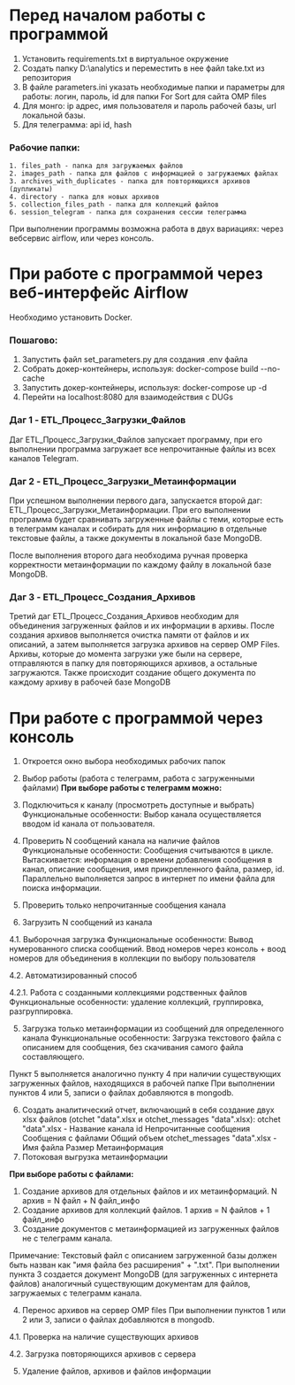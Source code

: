# Перед началом работы с программой

1. Установить requirements.txt в виртуальное окружение
2. Создать папку D:\analytics и переместить в нее файл take.txt из репозитория 
3. В файле parameters.ini указать необходимые папки и параметры для работы:
логин, пароль, id для папки For Sort для сайта OMP files
4. Для монго: ip адрес, имя пользователя и пароль рабочей базы, url локальной базы. 
5. Для телеграмма: api id, hash

### Рабочие папки:
    1. files_path - папка для загружаемых файлов
    2. images_path - папка для файлов с информацией о загружаемых файлах
    3. archives_with_duplicates - папка для повторяющихся архивов (дупликаты)
    4. directory - папка для новых архивов
    5. collection_files_path - папка для коллекций файлов
    6. session_telegram - папка для сохранения сессии телеграмма

При выполнении программы возможна работа в двух вариациях: через вебсервис airflow, или через
консоль.

# При работе с программой через веб-интерфейс Airflow 
Необходимо установить Docker.
### Пошагово:
1. Запустить файл set_parameters.py для создания .env файла
2. Собрать докер-контейнеры, используя: docker-compose build --no-cache
3. Запустить докер-контейнеры, используя: docker-compose up -d  
4. Перейти на localhost:8080 для взаимодействия с DUGs 

### Даг 1 - ETL_Процесс_Загрузки_Файлов
Даг ETL_Процесс_Загрузки_Файлов запускает программу, при его выполнении программа 
загружает все непрочитанные файлы из всех каналов Telegram.

### Даг 2 - ETL_Процесс_Загрузки_Метаинформации
При успешном выполнении первого дага, запускается второй даг:
ETL_Процесс_Загрузки_Метаинформации. При его выполнении программа будет сравнивать загруженные файлы с теми, которые есть в 
телеграмм каналах и собирать для них информацию в отдельные текcтовые файлы, а также документы в локальной базе MongoDB.

После выполнения второго дага необходима ручная проверка корректности метаинформации по каждому файлу в локальной
базе MongoDB.

### Даг 3 - ETL_Процесс_Создания_Архивов
Третий даг ETL_Процесс_Создания_Архивов необходим для объединения загруженных файлов и их информации в
архивы. После создания архивов выполняется очистка памяти от файлов и их описаний, а затем выполняется 
загрузка архивов на сервер OMP Files. Архивы, которые до момента загрузки уже были на сервере,
отправляются в папку для повторяющихся архивов, а остальные загружаются. Также происходит создание общего документа
по каждому архиву в рабочей базе MongoDB

# При работе с программой через консоль

1. Откроется окно выбора необходимых рабочих папок
2. Выбор работы (работа с телеграмм, работа с загруженными файлами)
**При выборе работы с телеграмм можно:**
1. Подключиться к каналу (просмотреть доступные и выбрать)
  Функциональные особенности:
Выбор канала осуществляется вводом id канала от пользователя.

2. Проверить N сообщений канала на наличие файлов
  Функциональные особенности:
Сообщения считываются в цикле. Вытаскивается: информация о времени добавления сообщения в канал, описание сообщения, имя прикрепленного файла, размер, id. Параллельно выполняется запрос в интернет по имени файла для поиска информации.
3. Проверить только непрочитанные сообщения канала
4. Загрузить N сообщений из канала

4.1. Выборочная загрузка
  Функциональные особенности:
Вывод нумерованного списка сообщений.
Ввод номеров через консоль + воод номеров для объединения в коллекции по выбору пользователя

4.2. Автоматизированный способ

4.2.1. Работа с созданными коллекциями родственных файлов
  Функциональные особенности:
  удаление коллекций, группировка, разгруппировка.

5. Загрузка только метаинформации из сообщений для определенного канала
  Функциональные особенности:
  Загрузка текстового файла с описанием для сообщения, без скачивания самого файла составляющего.

Пункт 5 выполняется аналогично пункту 4 при наличии существующих загруженных файлов, находящихся в рабочей папке
При выполнении пунктов 4 или 5, записи о файлах добавляются в mongodb.

6. Создать аналитический отчет, включающий в себя создание двух xlsx файлов (otchet "data".xlsx и otchet_messages "data".xlsx):
 otchet "data".xlsx - Название канала	id	Непрочитанные сообщения	Cообщения c файлами	Общий объем
 otchet_messages "data".xlsx - Имя файла    Размер  Метаинформация
7. Потоковая выгрузка метаинформации 

**При выборе работы с файлами:**
1. Создание архивов для отдельных файлов и их метаинформаций. N архив = N файл + N файл_инфо
2. Создание архивов для коллекций файлов. 1 архив = N файлов + 1 файл_инфо 
3. Создание документов с метаинформацией из загруженных файлов не с телеграмм канала.

Примечание: Текстовый файл с описанием загруженной базы должен быть назван как "имя файла без расширения" + ".txt".
При выполнении пункта 3 создается документ MongoDB (для загруженных с интернета файлов) аналогичный существующим документам для файлов, загружаемых с телеграмм канала.

4. Перенос архивов на сервер OMP files
При выполнении пунктов 1 или 2 или 3, записи о файлах добавляются в mongodb.

4.1. Проверка на наличие существующих архивов

4.2. Загрузка повторяющихся архивов с сервера

5. Удаление файлов, архивов и файлов информации
